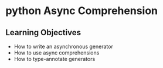 # python Async Comprehension
## Learning Objectives
- How to write an asynchronous generator
- How to use async comprehensions
- How to type-annotate generators
